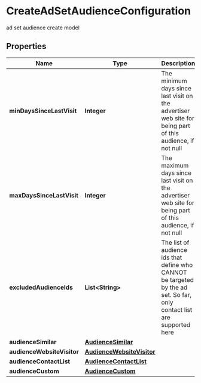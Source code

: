 

# CreateAdSetAudienceConfiguration

ad set audience create model

## Properties

Name | Type | Description | Notes
------------ | ------------- | ------------- | -------------
**minDaysSinceLastVisit** | **Integer** | The minimum days since last visit on the advertiser web site for being part of this audience, if not null |  [optional]
**maxDaysSinceLastVisit** | **Integer** | The maximum days since last visit on the advertiser web site for being part of this audience, if not null |  [optional]
**excludedAudienceIds** | **List&lt;String&gt;** | The list of audience ids that define who CANNOT be targeted by the ad set. So far, only contact list are supported here |  [optional]
**audienceSimilar** | [**AudienceSimilar**](AudienceSimilar.md) |  |  [optional]
**audienceWebsiteVisitor** | [**AudienceWebsiteVisitor**](AudienceWebsiteVisitor.md) |  |  [optional]
**audienceContactList** | [**AudienceContactList**](AudienceContactList.md) |  |  [optional]
**audienceCustom** | [**AudienceCustom**](AudienceCustom.md) |  |  [optional]



